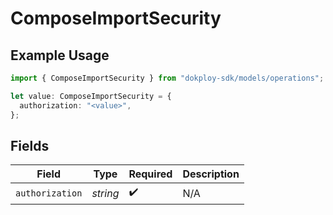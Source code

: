 # ComposeImportSecurity

## Example Usage

```typescript
import { ComposeImportSecurity } from "dokploy-sdk/models/operations";

let value: ComposeImportSecurity = {
  authorization: "<value>",
};
```

## Fields

| Field              | Type               | Required           | Description        |
| ------------------ | ------------------ | ------------------ | ------------------ |
| `authorization`    | *string*           | :heavy_check_mark: | N/A                |